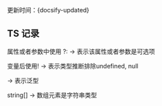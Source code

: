 
更新时间：{docsify-updated}

## TS 记录


属性或者参数中使用  ?:   -> 表示该属性或者参数是可选项

变量后使用!  -> 表示类型推断排除undefined, null

<T>  -> 表示泛型


string[]  -> 数组元素是字符串类型